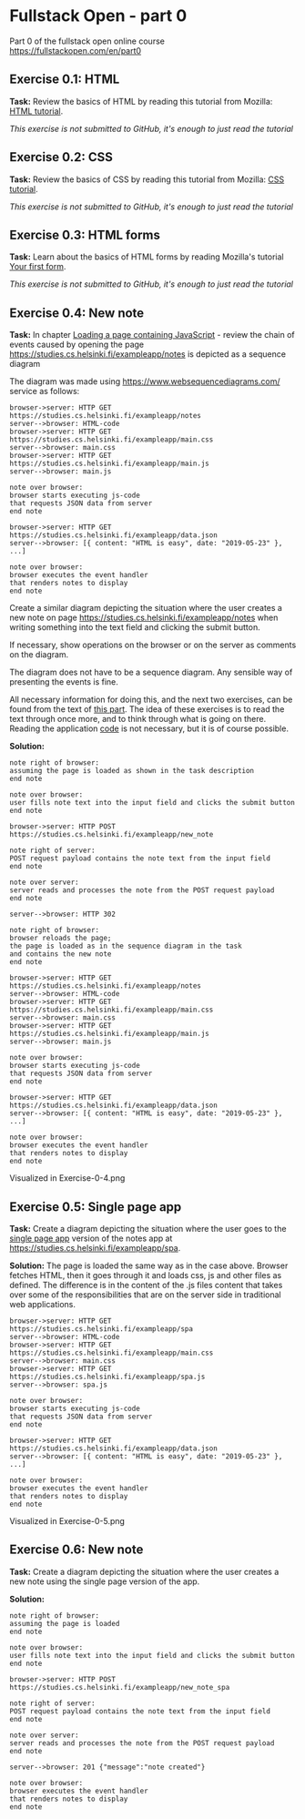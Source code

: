 # Fullstack Open - part 0
Part 0 of the fullstack open online course https://fullstackopen.com/en/part0

## Exercise 0.1: HTML
**Task:**
Review the basics of HTML by reading this tutorial from Mozilla: [HTML tutorial](https://developer.mozilla.org/en-US/docs/Learn/Getting_started_with_the_web/HTML_basics).

*This exercise is not submitted to GitHub, it's enough to just read the tutorial*

## Exercise 0.2: CSS
**Task:**
Review the basics of CSS by reading this tutorial from Mozilla: [CSS tutorial](https://developer.mozilla.org/en-US/docs/Learn/Getting_started_with_the_web/CSS_basics).

*This exercise is not submitted to GitHub, it's enough to just read the tutorial*

## Exercise 0.3: HTML forms
**Task:**
Learn about the basics of HTML forms by reading Mozilla's tutorial [Your first form](https://developer.mozilla.org/en-US/docs/Learn/Forms/Your_first_form).

*This exercise is not submitted to GitHub, it's enough to just read the tutorial*

## Exercise 0.4: New note
**Task:**
In chapter [Loading a page containing JavaScript](https://fullstackopen.com/en/part0/fundamentals_of_web_apps#loading-a-page-containing-java-script-review) - review the chain of events caused by opening the page https://studies.cs.helsinki.fi/exampleapp/notes is depicted as a sequence diagram

The diagram was made using https://www.websequencediagrams.com/ service as follows:
```
browser->server: HTTP GET https://studies.cs.helsinki.fi/exampleapp/notes
server-->browser: HTML-code
browser->server: HTTP GET https://studies.cs.helsinki.fi/exampleapp/main.css
server-->browser: main.css
browser->server: HTTP GET https://studies.cs.helsinki.fi/exampleapp/main.js
server-->browser: main.js

note over browser:
browser starts executing js-code
that requests JSON data from server
end note

browser->server: HTTP GET https://studies.cs.helsinki.fi/exampleapp/data.json
server-->browser: [{ content: "HTML is easy", date: "2019-05-23" }, ...]

note over browser:
browser executes the event handler
that renders notes to display
end note
```

Create a similar diagram depicting the situation where the user creates a new note on page https://studies.cs.helsinki.fi/exampleapp/notes when writing something into the text field and clicking the submit button.

If necessary, show operations on the browser or on the server as comments on the diagram.

The diagram does not have to be a sequence diagram. Any sensible way of presenting the events is fine.

All necessary information for doing this, and the next two exercises, can be found from the text of [this part](https://fullstackopen.com/en/part0/fundamentals_of_web_apps#forms-and-http-post). The idea of these exercises is to read the text through once more, and to think through what is going on there. Reading the application [code](https://github.com/mluukkai/example_app) is not necessary, but it is of course possible.

**Solution:**
```
note right of browser:
assuming the page is loaded as shown in the task description
end note

note over browser:
user fills note text into the input field and clicks the submit button
end note

browser->server: HTTP POST https://studies.cs.helsinki.fi/exampleapp/new_note

note right of server:
POST request payload contains the note text from the input field
end note

note over server:
server reads and processes the note from the POST request payload
end note

server-->browser: HTTP 302

note right of browser:
browser reloads the page; 
the page is loaded as in the sequence diagram in the task 
and contains the new note
end note

browser->server: HTTP GET https://studies.cs.helsinki.fi/exampleapp/notes
server-->browser: HTML-code
browser->server: HTTP GET https://studies.cs.helsinki.fi/exampleapp/main.css
server-->browser: main.css
browser->server: HTTP GET https://studies.cs.helsinki.fi/exampleapp/main.js
server-->browser: main.js

note over browser:
browser starts executing js-code
that requests JSON data from server
end note

browser->server: HTTP GET https://studies.cs.helsinki.fi/exampleapp/data.json
server-->browser: [{ content: "HTML is easy", date: "2019-05-23" }, ...]

note over browser:
browser executes the event handler
that renders notes to display
end note
```

Visualized in Exercise-0-4.png

## Exercise 0.5: Single page app
**Task:**
Create a diagram depicting the situation where the user goes to the [single page app](https://fullstackopen.com/en/part0/fundamentals_of_web_apps#single-page-app) version of the notes app at https://studies.cs.helsinki.fi/exampleapp/spa.

**Solution:**
The page is loaded the same way as in the case above. Browser fetches HTML, then it goes through it and loads css, js and other files as defined.
The difference is in the content of the .js files content that takes over some of the responsibilities that are on the server side in traditional web applications.

```
browser->server: HTTP GET https://studies.cs.helsinki.fi/exampleapp/spa
server-->browser: HTML-code
browser->server: HTTP GET https://studies.cs.helsinki.fi/exampleapp/main.css
server-->browser: main.css
browser->server: HTTP GET https://studies.cs.helsinki.fi/exampleapp/spa.js
server-->browser: spa.js

note over browser:
browser starts executing js-code
that requests JSON data from server
end note

browser->server: HTTP GET https://studies.cs.helsinki.fi/exampleapp/data.json
server-->browser: [{ content: "HTML is easy", date: "2019-05-23" }, ...]

note over browser:
browser executes the event handler
that renders notes to display
end note
```
Visualized in Exercise-0-5.png

## Exercise 0.6: New note
**Task:**
Create a diagram depicting the situation where the user creates a new note using the single page version of the app.

**Solution:**
```
note right of browser:
assuming the page is loaded
end note

note over browser:
user fills note text into the input field and clicks the submit button
end note

browser->server: HTTP POST https://studies.cs.helsinki.fi/exampleapp/new_note_spa

note right of server:
POST request payload contains the note text from the input field
end note

note over server:
server reads and processes the note from the POST request payload
end note

server-->browser: 201 {"message":"note created"}

note over browser:
browser executes the event handler
that renders notes to display
end note
```